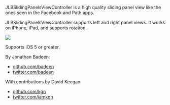 JLBSlidingPanelsViewController is a high quality sliding panel view like the ones seen in the Facebook and Path apps.

JLBSlidingPanelsViewController supports left and right panel views. It works on iPhone, iPad, and supports rotation.

![](https://raw.github.com/kgn/JLBSlidingPanelsViewController/master/action.gif)

Supports iOS 5 or greater.

By Jonathan Badeen:

- [github.com/badeen](https://github.com/badeen)
- [twitter.com/badeen](http://twitter.com/badeen)


With contributions by David Keegan:

- [github.com/kgn](https://github.com/kgn)
- [twitter.com/iamkgn](http://twitter.com/iamkgn)

